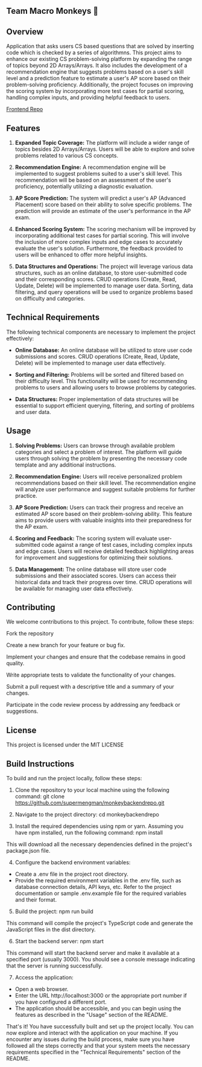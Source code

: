 ## Team Macro Monkeys 🐒

## Overview

Application that asks users CS based questions that are solved by inserting code which is checked by a series of algorithmns.
This project aims to enhance our existing CS problem-solving platform by expanding the range of topics beyond 2D Arrays/Arrays. It also includes the development of a recommendation engine that suggests problems based on a user's skill level and a prediction feature to estimate a user's AP score based on their problem-solving proficiency. Additionally, the project focuses on improving the scoring system by incorporating more test cases for partial scoring, handling complex inputs, and providing helpful feedback to users.

[Frontend Repo](https://github.com/supermengman/macro-monkeys)

## Features

1. **Expanded Topic Coverage:** The platform will include a wider range of topics besides 2D Arrays/Arrays. Users will be able to explore and solve problems related to various CS concepts.

2. **Recommendation Engine:** A recommendation engine will be implemented to suggest problems suited to a user's skill level. This recommendation will be based on an assessment of the user's proficiency, potentially utilizing a diagnostic evaluation.

3. **AP Score Prediction:** The system will predict a user's AP (Advanced Placement) score based on their ability to solve specific problems. The prediction will provide an estimate of the user's performance in the AP exam.

4. **Enhanced Scoring System:** The scoring mechanism will be improved by incorporating additional test cases for partial scoring. This will involve the inclusion of more complex inputs and edge cases to accurately evaluate the user's solution. Furthermore, the feedback provided to users will be enhanced to offer more helpful insights.

5. **Data Structures and Operations:** The project will leverage various data structures, such as an online database, to store user-submitted code and their corresponding scores. CRUD operations (Create, Read, Update, Delete) will be implemented to manage user data. Sorting, data filtering, and query operations will be used to organize problems based on difficulty and categories.

## Technical Requirements

The following technical components are necessary to implement the project effectively:

- **Online Database:** An online database will be utilized to store user code submissions and scores. CRUD operations (Create, Read, Update, Delete) will be implemented to manage user data effectively.

- **Sorting and Filtering:** Problems will be sorted and filtered based on their difficulty level. This functionality will be used for recommending problems to users and allowing users to browse problems by categories.

- **Data Structures:** Proper implementation of data structures will be essential to support efficient querying, filtering, and sorting of problems and user data.

## Usage

1. **Solving Problems:** Users can browse through available problem categories and select a problem of interest. The platform will guide users through solving the problem by presenting the necessary code template and any additional instructions.

2. **Recommendation Engine:** Users will receive personalized problem recommendations based on their skill level. The recommendation engine will analyze user performance and suggest suitable problems for further practice.

3. **AP Score Prediction:** Users can track their progress and receive an estimated AP score based on their problem-solving ability. This feature aims to provide users with valuable insights into their preparedness for the AP exam.

4. **Scoring and Feedback:** The scoring system will evaluate user-submitted code against a range of test cases, including complex inputs and edge cases. Users will receive detailed feedback highlighting areas for improvement and suggestions for optimizing their solutions.

5. **Data Management:** The online database will store user code submissions and their associated scores. Users can access their historical data and track their progress over time. CRUD operations will be available for managing user data effectively.

## Contributing
We welcome contributions to this project. To contribute, follow these steps:

Fork the repository

Create a new branch for your feature or bug fix.

Implement your changes and ensure that the codebase remains in good quality.

Write appropriate tests to validate the functionality of your changes.

Submit a pull request with a descriptive title and a summary of your changes.

Participate in the code review process by addressing any feedback or suggestions.

## License

This project is licensed under the MIT LICENSE

## Build Instructions

To build and run the project locally, follow these steps:

1. Clone the repository to your local machine using the following command:
git clone https://github.com/supermengman/monkeybackendrepo.git

2. Navigate to the project directory:
cd monkeybackendrepo

3. Install the required dependencies using npm or yarn. Assuming you have npm installed, run the following command:
npm install

This will download all the necessary dependencies defined in the project's package.json file.

4. Configure the backend environment variables:
- Create a .env file in the project root directory.
- Provide the required environment variables in the .env file, such as database connection details, API keys, etc. Refer to the project documentation or sample .env.example file for the required variables and their format.

5. Build the project:
npm run build

This command will compile the project's TypeScript code and generate the JavaScript files in the dist directory.

6. Start the backend server:
npm start

This command will start the backend server and make it available at a specified port (usually 3000). You should see a console message indicating that the server is running successfully.

7. Access the application:
- Open a web browser.
- Enter the URL http://localhost:3000 or the appropriate port number if you have configured a different port.
- The application should be accessible, and you can begin using the features as described in the "Usage" section of the README.

That's it! You have successfully built and set up the project locally. You can now explore and interact with the application on your machine. If you encounter any issues during the build process, make sure you have followed all the steps correctly and that your system meets the necessary requirements specified in the "Technical Requirements" section of the README.
